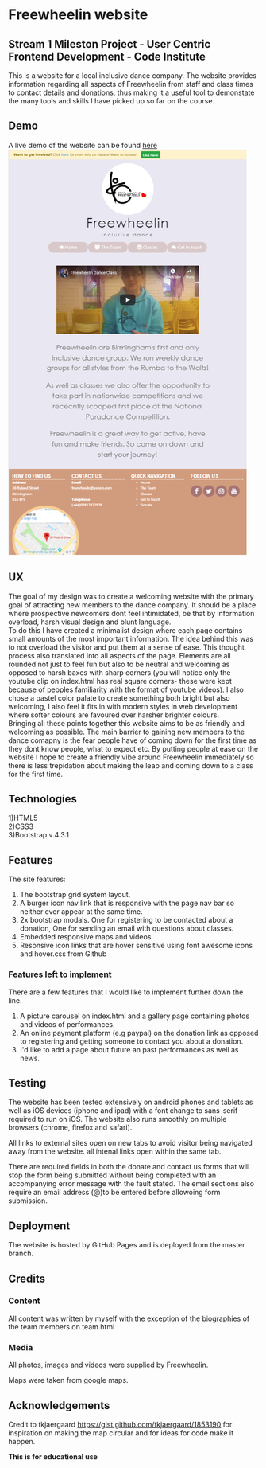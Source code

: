 # Freewheelin website

## Stream 1 Mileston Project - User Centric Frontend Development - Code Institute

This is a website for a local inclusive dance company. The website provides information regarding all aspects of Freewheelin from staff and class times to contact details and donations, thus 
making it a useful tool to demonstate the many tools and skills I have picked up so far on the course.

## Demo

A live demo of the website can be found [here](https://francisillingworth.github.io/milestone-project-1/index.html)\
[<img src="assets/images/screenshot.png">](https://francisillingworth.github.io/milestone-project-1/index.html)

## UX

The goal of my design was to create a welcoming website with the primary goal of attracting new members to the dance company. It should be a place where
prospective newcomers dont feel intimidated, be that by information overload, harsh visual design and blunt language.\
To do this I have created a minimalist design where each page contains small amounts of the most important information.
The idea behind this was to not overload the visitor and put them at a sense of ease.
This thought process also translated into all aspects of the page. Elements are all rounded not just to feel
fun but also to be neutral and welcoming as opposed to harsh baxes with sharp corners (you will notice only the youtube clip on index.html has real square corners- 
these were kept because of peoples familiarity with the format of youtube videos).
I also chose a pastel color palate to create something both bright but also welcoming, I also feel it fits in with modern styles in web development where softer colours
are favoured over harsher brighter colours.
\
Bringing all these points together this website aims to be as friendly and welcoming as possible. The main barrier to gaining new members to the dance comapny is the fear 
people have of coming down for the first time as they dont know people, what to expect etc. By putting people at ease on the website I hope to create a friendly
vibe around Freewheelin immediately so there is less trepidation about making the leap and coming down to a class for the first time.

## Technologies

1)HTML5  
2)CSS3  
3)Bootstrap v.4.3.1  

## Features

The site features:
1) The bootstrap grid system layout.
2) A burger icon nav link that is responsive with the page nav bar so neither ever appear at the same time.
3) 2x bootstrap modals. One for registering to be contacted about a donation, One for sending an email with questions about classes.
4) Embedded responsive maps and videos.
5) Resonsive icon links that are hover sensitive using font awesome icons and hover.css from Github

### Features left to implement

There are a few features that I would like to implement further down the line. 
1) A picture carousel on index.html and a gallery page containing photos and videos of performances.
2) An online payment platform (e.g paypal) on the donation link as opposed to registering and getting someone to contact you about a donation.
3) I'd like to add a page about future an past performances as well as news.


## Testing

The website has been tested extensively on android phones and tablets as well as iOS devices (iphone and ipad) with a font change to sans-serif required to run on iOS.
The website also runs smoothly on multiple browsers (chrome, firefox and safari).

All links to external sites open on new tabs to avoid visitor being navigated away from the website. all intenal links open within the same tab.

There are required fields in both the donate and contact us forms that will stop the form being submitted without being completed with an accompanying error message with the fault stated. The email sections also require an email address (@)to
be entered before allowoing form submission.

## Deployment

The website is hosted by GitHub Pages and is deployed from the master branch.

## Credits

### Content

All content was written by myself with the exception of the biographies of the team members on team.html

### Media

All photos, images and videos were supplied by Freewheelin.

Maps were taken from google maps.

## Acknowledgements

Credit to tkjaergaard  https://gist.github.com/tkjaergaard/1853190  for inspiration on making the map circular and for ideas for code make it happen.

<strong>This is for educational use </strong>






